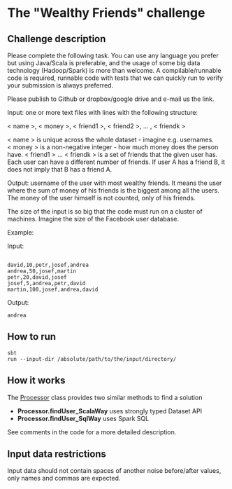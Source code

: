 # The "Wealthy Friends" challenge

## Challenge description
Please complete the following task. You can use any language you prefer but using Java/Scala is preferable, and the usage of some big data technology (Hadoop/Spark) is more than welcome. A compilable/runnable code is required, runnable code with tests that we can quickly run to verify your submission is always preferred.

Please publish to Github or dropbox/google drive and e-mail us the link.


Input: one or more text files with lines with the following structure:

< name >, < money >, < friend1 >, < friend2 >, ... , < friendk >

< name > is unique across the whole dataset - imagine e.g. usernames.  
< money > is a non-negative integer - how much money does the person have. 
< friend1 > ... < friendk > is a set of friends that the given user has. Each user can have a different number of friends. If user A has a friend B, it does not imply that B has a friend A.

Output: username of the user with most wealthy friends. It means the user where the sum of money of his friends is the biggest among all the users. The money of the user himself is not counted, only of his friends.

The size of the input is so big that the code must run on a cluster of machines. Imagine the size of the Facebook user database.

Example:

Input:
```csv

david,10,petr,josef,andrea
andrea,50,josef,martin
petr,20,david,josef
josef,5,andrea,petr,david
martin,100,josef,andrea,david
```

Output:
```
andrea
```

## How to run
```shell
sbt
run --input-dir /absolute/path/to/the/input/directory/
```

## How it works
The [Processor](src/main/scala/wealthy_friends/Processor.scala) class provides two similar methods to find a solution
- __Processor.findUser_ScalaWay__ uses strongly typed Dataset API
- __Processor.findUser_SqlWay__ uses Spark SQL

See comments in the code for a more detailed description.

## Input data restrictions
Input data should not contain spaces of another noise before/after values, only names and commas are expected.

